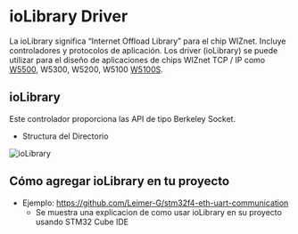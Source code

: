 # ioLibrary Driver
La ioLibrary significa “Internet Offload Library” para el chip WIZnet. Incluye controladores y protocolos de aplicación.
Los driver (ioLibrary) se puede utilizar para el diseño de aplicaciones de chips WIZnet TCP / IP como [W5500](http://wizwiki.net/wiki/doku.php?id=products:w5500:start), W5300, W5200, W5100 [W5100S](http://wizwiki.net/wiki/doku.php?id=products:w5100s:start).

## ioLibrary
Este controlador proporciona las API de tipo Berkeley Socket.
- Structura del Directorio
<!-- ioLibrary pic -->
![ioLibrary](https://user-images.githubusercontent.com/74838411/110692443-50863080-81b4-11eb-863d-3eb237bfe6a2.PNG "ioLibrary")

## Cómo agregar ioLibrary en tu proyecto
  - Ejemplo: https://github.com/Leimer-G/stm32f4-eth-uart-communication
    - Se muestra una explicacion de como usar ioLibrary en su proyecto usando STM32 Cube IDE

